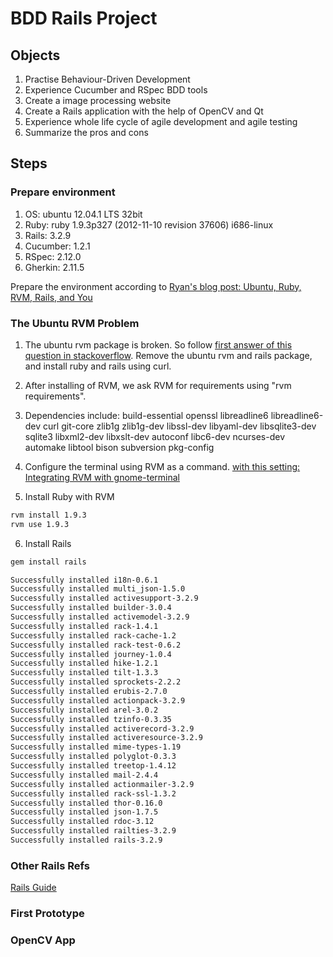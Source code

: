 BDD Rails Project
=================

Objects
-----------------

1. Practise Behaviour-Driven Development
2. Experience Cucumber and RSpec BDD tools
3. Create a image processing website
4. Create a Rails application with the help of OpenCV and Qt
5. Experience whole life cycle of agile development and agile testing
6. Summarize the pros and cons

Steps
-----------------

### Prepare environment

1. OS: ubuntu 12.04.1 LTS 32bit
2. Ruby: ruby 1.9.3p327 (2012-11-10 revision 37606) i686-linux
3. Rails: 3.2.9
4. Cucumber: 1.2.1
5. RSpec: 2.12.0
6. Gherkin: 2.11.5

Prepare the environment according to [Ryan's blog post: Ubuntu, Ruby, RVM, Rails, and You](http://ryanbigg.com/2010/12/ubuntu-ruby-rvm-rails-and-you/)

### The Ubuntu RVM Problem

1. The ubuntu rvm package is broken. So follow [first answer of this question in stackoverflow](http://stackoverflow.com/questions/9056008/installed-ruby-1-9-3-with-rvm-but-command-line-doesnt-show-ruby-v/9056395#9056395). Remove the ubuntu rvm and rails package, and install ruby and rails using curl.

2. After installing of RVM, we ask RVM for requirements using "rvm
requirements".

3. Dependencies include: 
build-essential openssl libreadline6 libreadline6-dev curl git-core zlib1g
zlib1g-dev libssl-dev libyaml-dev libsqlite3-dev sqlite3 libxml2-dev
libxslt-dev autoconf libc6-dev ncurses-dev automake libtool bison subversion
pkg-config

4. Configure the terminal using RVM as a command.
[with this setting: Integrating RVM with gnome-terminal](https://rvm.io/integration/gnome-terminal/)

5. Install Ruby with RVM
```bash
rvm install 1.9.3
rvm use 1.9.3
``````
6. Install Rails
```bash
gem install rails
``````

```bash
Successfully installed i18n-0.6.1
Successfully installed multi_json-1.5.0
Successfully installed activesupport-3.2.9
Successfully installed builder-3.0.4
Successfully installed activemodel-3.2.9
Successfully installed rack-1.4.1
Successfully installed rack-cache-1.2
Successfully installed rack-test-0.6.2
Successfully installed journey-1.0.4
Successfully installed hike-1.2.1
Successfully installed tilt-1.3.3
Successfully installed sprockets-2.2.2
Successfully installed erubis-2.7.0
Successfully installed actionpack-3.2.9
Successfully installed arel-3.0.2
Successfully installed tzinfo-0.3.35
Successfully installed activerecord-3.2.9
Successfully installed activeresource-3.2.9
Successfully installed mime-types-1.19
Successfully installed polyglot-0.3.3
Successfully installed treetop-1.4.12
Successfully installed mail-2.4.4
Successfully installed actionmailer-3.2.9
Successfully installed rack-ssl-1.3.2
Successfully installed thor-0.16.0
Successfully installed json-1.7.5
Successfully installed rdoc-3.12
Successfully installed railties-3.2.9
Successfully installed rails-3.2.9
``````

### Other Rails Refs

[Rails Guide](http://guides.rubyonrails.org/)

### First Prototype

### OpenCV App
